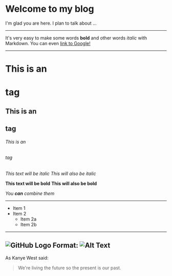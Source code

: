 # Welcome to my blog

I'm glad you are here. I plan to talk about ...


---

It's very easy to make some words **bold** and other words *italic* with Markdown. You can even [link to Google!](http://google.com)

---

# This is an <h1> tag
## This is an <h2> tag
###### This is an <h6> tag

*This text will be italic*
_This will also be italic_

**This text will be bold**
__This will also be bold__

_You **can** combine them_

---
* Item 1
* Item 2
  * Item 2a
  * Item 2b
---
![GitHub Logo](/images/logo.png)
Format: ![Alt Text](url)
---
As Kanye West said:

> We're living the future so
> the present is our past.
